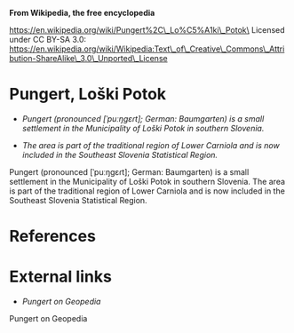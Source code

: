 **From Wikipedia, the free encyclopedia**

https://en.wikipedia.org/wiki/Pungert%2C\_Lo%C5%A1ki\_Potok\
Licensed under CC BY-SA 3.0:\
https://en.wikipedia.org/wiki/Wikipedia:Text\_of\_Creative\_Commons\_Attribution-ShareAlike\_3.0\_Unported\_License

Pungert, Loški Potok
====================

-   *Pungert (pronounced \[ˈpuːŋɡɛɾt\]; German: Baumgarten) is a small
    settlement in the Municipality of Loški Potok in southern Slovenia.*

-   *The area is part of the traditional region of Lower Carniola and is
    now included in the Southeast Slovenia Statistical Region.*

Pungert (pronounced \[ˈpuːŋɡɛɾt\]; German: Baumgarten) is a small
settlement in the Municipality of Loški Potok in southern Slovenia. The
area is part of the traditional region of Lower Carniola and is now
included in the Southeast Slovenia Statistical Region.

References
==========

External links
==============

-   *Pungert on Geopedia*

Pungert on Geopedia
